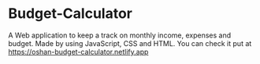 # Budget-Calculator
A Web application to keep a track on monthly income, expenses and budget.
Made by using JavaScript, CSS and HTML.
You can check it put at https://oshan-budget-calculator.netlify.app
